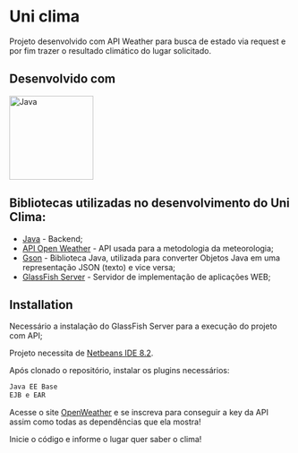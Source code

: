 # Uni clima 

Projeto desenvolvido com API Weather para busca de estado via request e por fim trazer o resultado climático do lugar solicitado.

## Desenvolvido com

<img src="http://s2.glbimg.com/QbYgwDR7etugwBvSRONM9A2TCcI=/695x0/s.glbimg.com/po/tt2/f/original/2015/07/14/java-logo.jpg" alt="Java" width=150px >

## Bibliotecas utilizadas no desenvolvimento do Uni Clima:

- [Java](https://www.java.com/pt-BR/) - Backend;
- [API Open Weather](https://openweathermap.org/) - API usada para a metodologia da meteorologia;
- [Gson](https://github.com/google/gson) - Biblioteca Java, utilizada para converter Objetos Java em uma representação JSON (texto) e vice versa;
- [GlassFish Server](https://javaee.github.io/glassfish/download) - Servidor de implementação de aplicações WEB;

## Installation

Necessário a instalação do GlassFish Server para a execução do projeto com API;

Projeto necessita de [Netbeans IDE 8.2](https://www.oracle.com/technetwork/java/javase/downloads/jdk-netbeans-jsp-3413139-esa.html).

Após clonado o repositório, instalar os plugins necessários:

```sh
Java EE Base
EJB e EAR
```

Acesse o site [OpenWeather](https://openweathermap.org/) e se inscreva para conseguir a key da API assim como todas as dependências que ela mostra!

Inicie o código e informe o lugar quer saber o clima!
